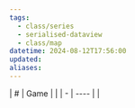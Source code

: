 ```yaml
---
tags:
  - class/series
  - serialised-dataview
  - class/map
datetime: 2024-08-12T17:56:00
updated: 
aliases: 
---
```

<!-- QueryToSerialize: table without id sequence as "#", embed(link(thumbnail)) as Game, file.link as ""  from #class/video-game where series = [[]] sort sequence -->
<!-- SerializedQuery: table without id sequence as "#", embed(link(thumbnail)) as Game, file.link as ""  from #class/video-game where series = [[]] sort sequence -->

| # | Game |  |
| - | ---- |  |
<!-- SerializedQuery END -->
